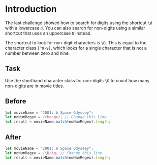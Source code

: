 # Introduction

The last challenge showed how to search for digits using the shortcut `\d` with a lowercase `d`. You can also search for non-digits using a similar shortcut that uses an uppercase `D` instead.

The shortcut to look for non-digit characters is `\D`. This is equal to the character class `[^0-9]`, which looks for a single character that is not a number between zero and nine.

## Task 
Use the shorthand character class for non-digits `\D` to count how many non-digits are in movie titles.

## Before

```javascript
let movieName = "2001: A Space Odyssey";
let noNumRegex = /change/; // Change this line
let result = movieName.match(noNumRegex).length;
```

## After

```javascript
let movieName = "2001: A Space Odyssey";
let noNumRegex = /\D/ig; // Change this line
let result = movieName.match(noNumRegex).length;
```
